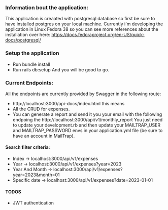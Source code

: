 ### Information bout the application:
This application is creaated with postgresql database so first be sure to have installed postgres on your
local machine.
Currently i'm developing the application in Linux Fedora 38 so you can see more references about the installation over here:
https://docs.fedoraproject.org/en-US/quick-docs/postgresql/

### Setup the application
* Run bundle install
* Run rails db:setup
And you will be good to go.


### Current Endpoints:
All the endpoints are currently provided by Swagger in the following route:
* http://localhost:3000/api-docs/index.html this means
* All the CRUD for expenses.
* You can generate a report and send it you your email with the following endpoing the http://localhost:3000/api/v1/monthly_report You just need to update your development.rb and then update your MAILTRAP_USER and MAILTRAP_PASSWORD envs in your application.yml file (be sure to have an account in MailTrap).


#### Search filter criteria:
* Index -> localhost:3000/api/v1/expenses
* Year -> localhost:3000/api/v1/expenses?year=2023
* Year And Month -> localhost:3000/api/v1/expenses?year=2023&month=01
* Specific date -> localhost:3000/api/v1/expenses?date=2023-01-01


#### TODOS
* JWT authentication